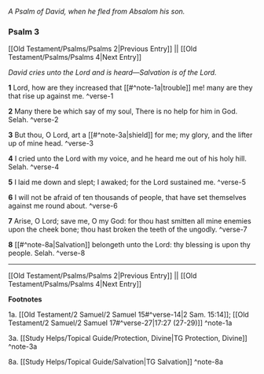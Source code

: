 *A Psalm of David, when he fled from Absalom his son.*

### Psalm 3

[[Old Testament/Psalms/Psalms 2|Previous Entry]]  ||  [[Old Testament/Psalms/Psalms 4|Next Entry]]

*David cries unto the Lord and is heard—Salvation is of the Lord.*

**1**  Lord, how are they increased that [[#^note-1a|trouble]] me! many are they that rise up against me. ^verse-1

**2**  Many there be which say of my soul, There is no help for him in God. Selah. ^verse-2

**3**  But thou, O Lord, art a [[#^note-3a|shield]] for me; my glory, and the lifter up of mine head. ^verse-3

**4**  I cried unto the Lord with my voice, and he heard me out of his holy hill. Selah. ^verse-4

**5**  I laid me down and slept; I awaked; for the Lord sustained me. ^verse-5

**6**  I will not be afraid of ten thousands of people, that have set themselves against me round about. ^verse-6

**7**  Arise, O Lord; save me, O my God: for thou hast smitten all mine enemies upon the cheek bone; thou hast broken the teeth of the ungodly. ^verse-7

**8**  [[#^note-8a|Salvation]] belongeth unto the Lord: thy blessing is upon thy people. Selah. ^verse-8


---
[[Old Testament/Psalms/Psalms 2|Previous Entry]]  ||  [[Old Testament/Psalms/Psalms 4|Next Entry]]


**Footnotes**


1a. [[Old Testament/2 Samuel/2 Samuel 15#^verse-14|2 Sam. 15:14]]; [[Old Testament/2 Samuel/2 Samuel 17#^verse-27|17:27 (27-29)]] ^note-1a

3a. [[Study Helps/Topical Guide/Protection, Divine|TG Protection, Divine]] ^note-3a

8a. [[Study Helps/Topical Guide/Salvation|TG Salvation]] ^note-8a